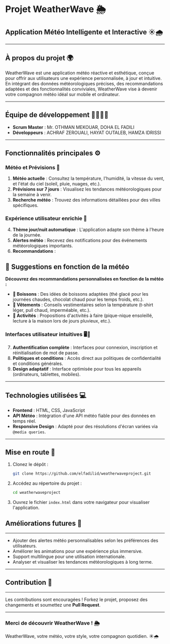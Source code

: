 # **Projet WeatherWave** 🌦️  
## **Application Météo Intelligente et Interactive** ☀️🌧️

---

## **À propos du projet** 🌍

WeatherWave est une application météo réactive et esthétique, conçue pour offrir aux utilisateurs une expérience personnalisée, à jour et intuitive. En intégrant des données météorologiques précises, des recommandations adaptées et des fonctionnalités conviviales, WeatherWave vise à devenir votre compagnon météo idéal sur mobile et ordinateur.

---

## **Équipe de développement** 👩‍💻👨‍💻

- **Scrum Master** : Mr. OTHMAN MEKOUAR, DOHA EL FADILI  
- **Développeurs** : ACHRAF ZEROUALI, HAYAT OUTALEB, HAMZA IDRISSI  

---

## **Fonctionnalités principales** ⚙️

### **Météo et Prévisions** 📅
1. **Météo actuelle** : Consultez la température, l'humidité, la vitesse du vent, et l'état du ciel (soleil, pluie, nuages, etc.).  
2. **Prévisions sur 7 jours** : Visualisez les tendances météorologiques pour la semaine à venir.  
3. **Recherche météo** : Trouvez des informations détaillées pour des villes spécifiques.  

### **Expérience utilisateur enrichie** 🌟
4. **Thème jour/nuit automatique** : L'application adapte son thème à l'heure de la journée.  
5. **Alertes météo** : Recevez des notifications pour des événements météorologiques importants.  
6. **Recommandations** : 
## 🧴 Suggestions en fonction de la météo

**Découvrez des recommandations personnalisées en fonction de la météo :**

- **🍹 Boissons** : Des idées de boissons adaptées (thé glacé pour les journées chaudes, chocolat chaud pour les temps froids, etc.).
- **👕 Vêtements** : Conseils vestimentaires selon la température (t-shirt léger, pull chaud, imperméable, etc.).
- **🎯 Activités** : Propositions d'activités à faire (pique-nique ensoleillé, lecture à la maison lors de jours pluvieux, etc.).


### **Interfaces utilisateur intuitives** 🖥️📱
7. **Authentification complète** : Interfaces pour connexion, inscription et réinitialisation de mot de passe.  
8. **Politiques et conditions** : Accès direct aux politiques de confidentialité et conditions générales.  
9. **Design adaptatif** : Interface optimisée pour tous les appareils (ordinateurs, tablettes, mobiles).  

---

## **Technologies utilisées** 💻

- **Frontend** : HTML, CSS, JavaScript  
- **API Météo** : Intégration d'une API météo fiable pour des données en temps réel.  
- **Responsive Design** : Adapté pour des résolutions d'écran variées via `@media queries`.  

---

## **Mise en route** 🚀

1. Clonez le dépôt :  
   ```bash
   git clone https://github.com/elfadilid/weatherwaveproject.git
   ```

2. Accédez au répertoire du projet :
   ```bash
   cd weatherwaveproject
   ```

3. Ouvrez le fichier `index.html` dans votre navigateur pour visualiser l'application.
## **Améliorations futures** 🔮
----------------------------

* Ajouter des alertes météo personnalisables selon les préférences des utilisateurs.
* Améliorer les animations pour une expérience plus immersive.
* Support multilingue pour une utilisation internationale.
* Analyser et visualiser les tendances météorologiques à long terme.

---

## **Contribution** 🤝
-------------------

Les contributions sont encouragées ! Forkez le projet, proposez des changements et soumettez une **Pull Request**.

---

### **Merci de découvrir WeatherWave !** 🌦️

WeatherWave, votre météo, votre style, votre compagnon quotidien. ☀️🌧️
